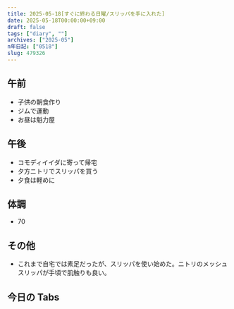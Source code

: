 ```yaml
---
title: 2025-05-18[すぐに終わる日曜/スリッパを手に入れた]
date: 2025-05-18T00:00:00+09:00
draft: false
tags: ["diary", ""]
archives: ["2025-05"]
n年日記: ["0518"]
slug: 479326
---
```


## 午前

- 子供の朝食作り
- ジムで運動
- お昼は魁力屋

## 午後

- コモディイイダに寄って帰宅
- 夕方ニトリでスリッパを買う
- 夕食は軽めに

## 体調

- 70

## その他

- これまで自宅では素足だったが、スリッパを使い始めた。ニトリのメッシュスリッパが手頃で肌触りも良い。

## 今日の Tabs
